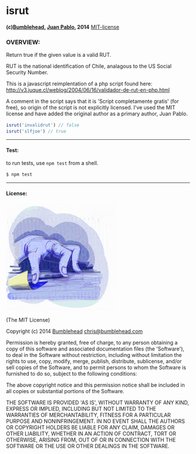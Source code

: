 isrut
=====
**(c)[Bumblehead][0], [Juan Pablo][1], 2014** [MIT-license](#license)

### OVERVIEW:

Return true if the given value is a valid RUT.

RUT is the national identification of Chile, analagous to the US Social Security Number.

This is a javascript reimplentation of a php script found here:
http://v3.juque.cl/weblog/2004/06/16/validador-de-rut-en-php.html

A comment in the script says that it is 'Script completamente gratis' (for free), so origin of the script is not explicitly licensed. I've used the MIT license and have added the original author as a primary author, Juan Pablo.

```javascript
isrut('invalidrut') // false
isrut('slfjoe') // true
```

[0]: http://www.bumblehead.com                            "bumblehead"
[1]: http://v3.juque.cl/contacto/                         "juan pablo"

---------------------------------------------------------
#### <a id="test"></a>Test:

 to run tests, use `npm test` from a shell.

 ```bash
 $ npm test
 ```

---------------------------------------------------------
#### <a id="license">License:

![scrounge](https://github.com/iambumblehead/scroungejs/raw/master/img/hand.png) 

(The MIT License)

Copyright (c) 2014 [Bumblehead][0] <chris@bumblehead.com>

Permission is hereby granted, free of charge, to any person obtaining a copy of this software and associated documentation files (the 'Software'), to deal in the Software without restriction, including without limitation the rights to use, copy, modify, merge, publish, distribute, sublicense, and/or sell copies of the Software, and to permit persons to whom the Software is furnished to do so, subject to the following conditions:

The above copyright notice and this permission notice shall be included in all copies or substantial portions of the Software.

THE SOFTWARE IS PROVIDED 'AS IS', WITHOUT WARRANTY OF ANY KIND, EXPRESS OR IMPLIED, INCLUDING BUT NOT LIMITED TO THE WARRANTIES OF MERCHANTABILITY, FITNESS FOR A PARTICULAR PURPOSE AND NONINFRINGEMENT. IN NO EVENT SHALL THE AUTHORS OR COPYRIGHT HOLDERS BE LIABLE FOR ANY CLAIM, DAMAGES OR OTHER LIABILITY, WHETHER IN AN ACTION OF CONTRACT, TORT OR OTHERWISE, ARISING FROM, OUT OF OR IN CONNECTION WITH THE SOFTWARE OR THE USE OR OTHER DEALINGS IN THE SOFTWARE.

